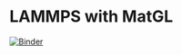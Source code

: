 # LAMMPS with MatGL

[![Binder](https://mybinder.org/badge_logo.svg)](https://mybinder.org/v2/gh/matbinder/lammps-matgl/HEAD?labpath=example.ipynb)
